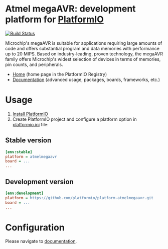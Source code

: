 # Atmel megaAVR: development platform for [PlatformIO](https://platformio.org)

[![Build Status](https://github.com/platformio/platform-atmelmegaavr/workflows/Examples/badge.svg)](https://github.com/platformio/platform-atmelmegaavr/actions)

Microchip's megaAVR is suitable for applications requiring large amounts of code and offers substantial program and data memories with performance up to 20 MIPS. Based on industry-leading, proven technology, the megaAVR family offers Microchip's widest selection of devices in terms of memories, pin counts, and peripherals.

* [Home](https://registry.platformio.org/platforms/platformio/atmelmegaavr) (home page in the PlatformIO Registry)
* [Documentation](https://docs.platformio.org/page/platforms/atmelmegaavr.html) (advanced usage, packages, boards, frameworks, etc.)

# Usage

1. [Install PlatformIO](https://platformio.org)
2. Create PlatformIO project and configure a platform option in [platformio.ini](https://docs.platformio.org/page/projectconf.html) file:

## Stable version

```ini
[env:stable]
platform = atmelmegaavr
board = ...
...
```

## Development version

```ini
[env:development]
platform = https://github.com/platformio/platform-atmelmegaavr.git
board = ...
...
```

# Configuration

Please navigate to [documentation](https://docs.platformio.org/page/platforms/atmelmegaavr.html).
